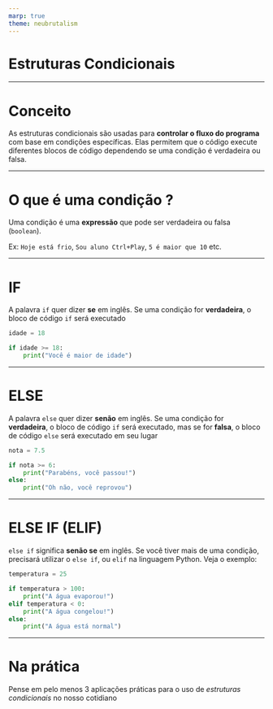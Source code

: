 ```yaml
---
marp: true
theme: neubrutalism
---
```


<!-- _class: dark cover -->

# Estruturas Condicionais

---

<!-- _class: center -->

# Conceito

As estruturas condicionais são usadas para **controlar o fluxo do programa** com base em condições específicas. Elas permitem que o código execute diferentes blocos de código dependendo se uma condição é verdadeira ou falsa.

---

<!-- _class: center -->

# O que é uma condição ?

Uma condição é uma **expressão** que pode ser verdadeira ou falsa (`boolean`).

Ex: `Hoje está frio`, `Sou aluno Ctrl+Play`, `5 é maior que 10` etc.

---

# IF

A palavra `if` quer dizer **se** em inglês. Se uma condição for **verdadeira**, o bloco de código `if` será executado

```python
idade = 18

if idade >= 18:
    print("Você é maior de idade")
```

---

# ELSE

A palavra `else` quer dizer **senão** em inglês. Se uma condição for **verdadeira**, o bloco de código `if` será executado, mas se for **falsa**, o bloco de código `else` será executado em seu lugar

```python
nota = 7.5

if nota >= 6:
    print("Parabéns, você passou!")
else:
    print("Oh não, você reprovou")
```

---

# ELSE IF (ELIF)

`else if` significa **senão se** em inglês. Se você tiver mais de uma condição, precisará utilizar o `else if`, ou `elif` na linguagem Python. Veja o exemplo:

```python
temperatura = 25

if temperatura > 100:
    print("A água evaporou!")
elif temperatura < 0:
    print("A água congelou!")
else:
    print("A água está normal")
```
---

<!-- _class: dark center -->

# Na prática

Pense em pelo menos 3 aplicações práticas para o uso de _estruturas condicionais_ no nosso cotidiano